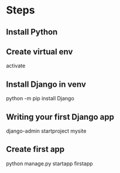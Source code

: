 # Steps
## Install Python
## Create virtual env
activate

## Install Django in venv
python -m pip install Django

## Writing your first Django app
django-admin startproject mysite

## Create first app
python manage.py startapp firstapp
